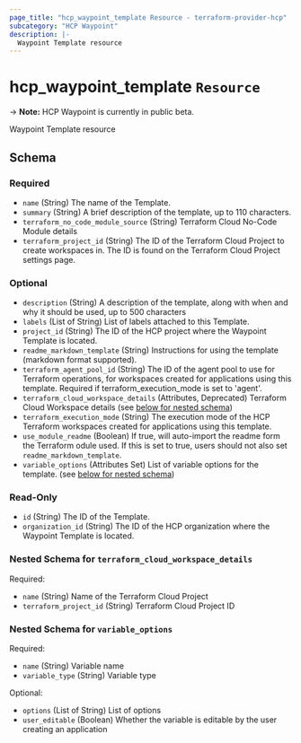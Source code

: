 ```yaml
---
page_title: "hcp_waypoint_template Resource - terraform-provider-hcp"
subcategory: "HCP Waypoint"
description: |-
  Waypoint Template resource
---
```


# hcp_waypoint_template `Resource`

-> **Note:** HCP Waypoint is currently in public beta.

Waypoint Template resource

<!-- schema generated by tfplugindocs -->
## Schema

### Required

- `name` (String) The name of the Template.
- `summary` (String) A brief description of the template, up to 110 characters.
- `terraform_no_code_module_source` (String) Terraform Cloud No-Code Module details
- `terraform_project_id` (String) The ID of the Terraform Cloud Project to create workspaces in. The ID is found on the Terraform Cloud Project settings page.

### Optional

- `description` (String) A description of the template, along with when and why it should be used, up to 500 characters
- `labels` (List of String) List of labels attached to this Template.
- `project_id` (String) The ID of the HCP project where the Waypoint Template is located.
- `readme_markdown_template` (String) Instructions for using the template (markdown format supported).
- `terraform_agent_pool_id` (String) The ID of the agent pool to use for Terraform operations, for workspaces created for applications using this template. Required if terraform_execution_mode is set to 'agent'.
- `terraform_cloud_workspace_details` (Attributes, Deprecated) Terraform Cloud Workspace details (see [below for nested schema](#nestedatt--terraform_cloud_workspace_details))
- `terraform_execution_mode` (String) The execution mode of the HCP Terraform workspaces created for applications using this template.
- `use_module_readme` (Boolean) If true, will auto-import the readme form the Terraform odule used. If this is set to true, users should not also set `readme_markdown_template`.
- `variable_options` (Attributes Set) List of variable options for the template. (see [below for nested schema](#nestedatt--variable_options))

### Read-Only

- `id` (String) The ID of the Template.
- `organization_id` (String) The ID of the HCP organization where the Waypoint Template is located.

<a id="nestedatt--terraform_cloud_workspace_details"></a>
### Nested Schema for `terraform_cloud_workspace_details`

Required:

- `name` (String) Name of the Terraform Cloud Project
- `terraform_project_id` (String) Terraform Cloud Project ID


<a id="nestedatt--variable_options"></a>
### Nested Schema for `variable_options`

Required:

- `name` (String) Variable name
- `variable_type` (String) Variable type

Optional:

- `options` (List of String) List of options
- `user_editable` (Boolean) Whether the variable is editable by the user creating an application
